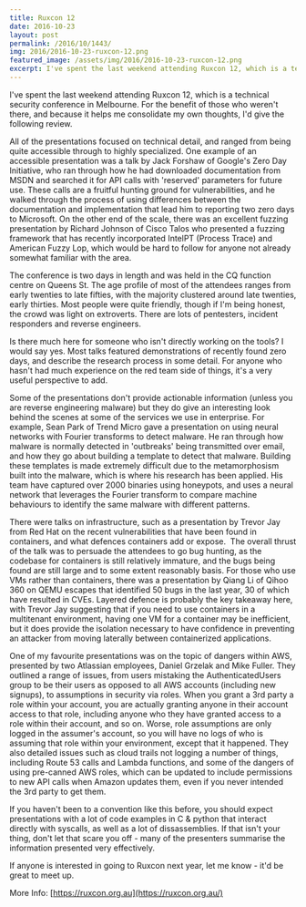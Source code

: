 ```yaml
---
title: Ruxcon 12
date: 2016-10-23
layout: post
permalink: /2016/10/1443/
img: 2016/2016-10-23-ruxcon-12.png
featured_image: /assets/img/2016/2016-10-23-ruxcon-12.png
excerpt: I've spent the last weekend attending Ruxcon 12, which is a technical security conference in Melbourne. For the benefit of those who weren't there, and because it helps me consolidate my own thoughts, I'd give the following review.
---
```

I've spent the last weekend attending Ruxcon 12, which is a technical security conference in Melbourne. For the benefit of those who weren't there, and because it helps me consolidate my own thoughts, I'd give the following review.

All of the presentations focused on technical detail, and ranged from being quite accessible through to highly specialized. One example of an accessible presentation was a talk by Jack Forshaw of Google's Zero Day Initiative, who ran through how he had downloaded documentation from MSDN and searched it for API calls with 'reserved' parameters for future use. These calls are a fruitful hunting ground for vulnerabilities, and he walked through the process of using differences between the documentation and implementation that lead him to reporting two zero days to Microsoft. On the other end of the scale, there was an excellent fuzzing presentation by Richard Johnson of Cisco Talos who presented a fuzzing framework that has recently incorporated IntelPT (Process Trace) and American Fuzzy Lop, which would be hard to follow for anyone not already somewhat familiar with the area.

The conference is two days in length and was held in the CQ function centre on Queens St. The age profile of most of the attendees ranges from early twenties to late fifties, with the majority clustered around late twenties, early thirties. Most people were quite friendly, though if I'm being honest, the crowd was light on extroverts. There are lots of pentesters, incident responders and reverse engineers.

Is there much here for someone who isn't directly working on the tools? I would say yes. Most talks featured demonstrations of recently found zero days, and describe the research process in some detail. For anyone who hasn't had much experience on the red team side of things, it's a very useful perspective to add.

Some of the presentations don't provide actionable information (unless you are reverse engineering malware) but they do give an interesting look behind the scenes at some of the services we use in enterprise. For example, Sean Park of Trend Micro gave a presentation on using neural networks with Fourier transforms to detect malware. He ran through how malware is normally detected in 'outbreaks' being transmitted over email, and how they go about building a template to detect that malware. Building these templates is made extremely difficult due to the metamorphosism built into the malware, which is where his research has been applied. His team have captured over 2000 binaries using honeypots, and uses a neural network that leverages the Fourier transform to compare machine behaviours to identify the same malware with different patterns.

There were talks on infrastructure, such as a presentation by Trevor Jay from Red Hat on the recent vulnerabilities that have been found in containers, and what defences containers add or expose.  The overall thrust of the talk was to persuade the attendees to go bug hunting, as the codebase for containers is still relatively immature, and the bugs being found are still large and to some extent reasonably basis. For those who use VMs rather than containers, there was a presentation by Qiang Li of Qihoo 360 on QEMU escapes that identified 50 bugs in the last year, 30 of which have resulted in CVEs. Layered defence is probably the key takeaway here, with Trevor Jay suggesting that if you need to use containers in a multitenant environment, having one VM for a container may be inefficient, but it does provide the isolation necessary to have confidence in preventing an attacker from moving laterally between containerized applications.

One of my favourite presentations was on the topic of dangers within AWS, presented by two Atlassian employees, Daniel Grzelak and Mike Fuller. They outlined a range of issues, from users mistaking the AuthenticatedUsers group to be their users as opposed to all AWS accounts (including new signups), to assumptions in security via roles. When you grant a 3rd party a role within your account, you are actually granting anyone in their account access to that role, including anyone who they have granted access to a role within their account, and so on. Worse, role assumptions are only logged in the assumer's account, so you will have no logs of who is assuming that role within your environment, except that it happened. They also detailed issues such as cloud trails not logging a number of things, including Route 53 calls and Lambda functions, and some of the dangers of using pre-canned AWS roles, which can be updated to include permissions to new API calls when Amazon updates them, even if you never intended the 3rd party to get them.

If you haven't been to a convention like this before, you should expect presentations with a lot of code examples in C & python that interact directly with syscalls, as well as a lot of dissassemblies. If that isn't your thing, don't let that scare you off - many of the presenters summarise the information presented very effectively.

If anyone is interested in going to Ruxcon next year, let me know - it'd be great to meet up.

More Info: [https://ruxcon.org.au](https://ruxcon.org.au/)